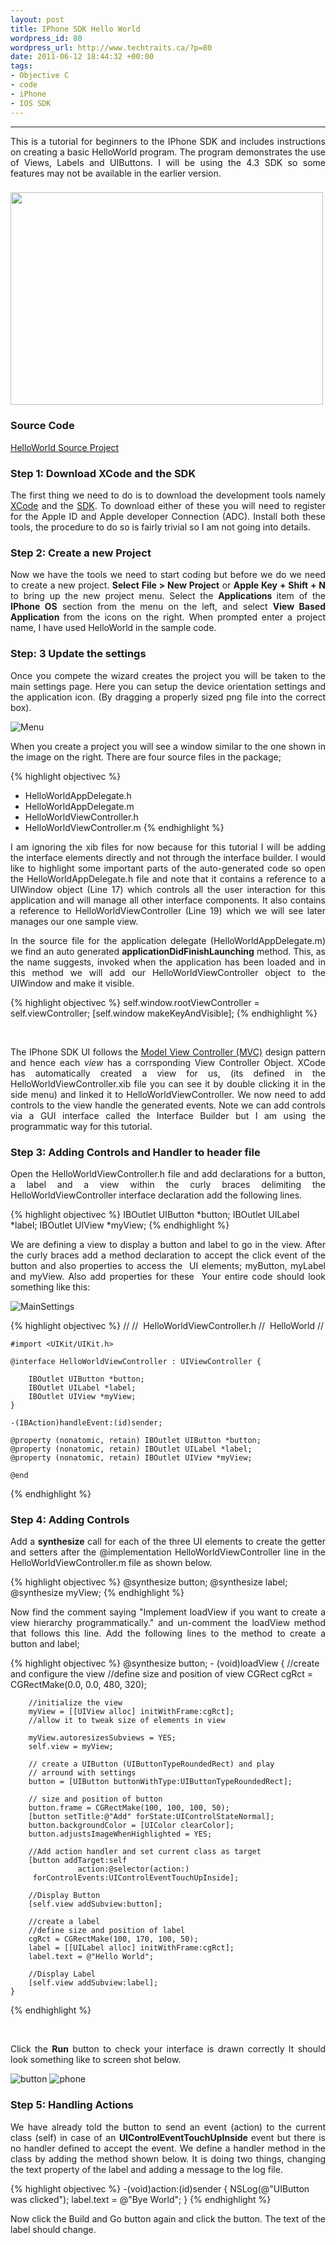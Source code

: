 ```yaml
---
layout: post
title: IPhone SDK Hello World
wordpress_id: 80
wordpress_url: http://www.techtraits.ca/?p=80
date: 2011-06-12 18:44:32 +00:00
tags:
- Objective C
- code
- iPhone
- IOS SDK
---
```

<hr />

<p style="text-align: justify;">This is a tutorial for beginners to the IPhone SDK and includes instructions on creating a basic HelloWorld program. The program demonstrates the use of Views, Labels and UIButtons. I will be using the 4.3 SDK so some features may not be available in the earlier version.</p>

<!--more-->

<h3 style="text-align: justify;"><a href="http://www.techtraits.ca/wp-content/uploads/2011/06/projecttype.png"><img class="alignright size-full wp-image-84" title="projecttype" src="http://www.techtraits.ca/wp-content/uploads/2011/06/projecttype.png" alt="" width="500" height="340" /></a></h3>

<h3>Source Code</h3>

<a href="http://www.techtraits.ca/wp-content/uploads/2011/06/HelloWorld.zip">HelloWorld Source Project</a>

<p style="text-align: justify;"></p>



<h3 style="text-align: justify;">Step 1: Download XCode and the SDK</h3>

<p style="text-align: justify;">The first thing we need to do is to download the development tools namely <a href="http://developer.apple.com/tools/xcode/">XCode</a> and the <a href="http://developer.apple.com/devcenter/ios">SDK</a>. To download either of these you will need to register for the Apple ID and Apple developer Connection (ADC). Install both these tools, the procedure to do so is fairly trivial so I am not going into details.</p>



<h3 style="text-align: justify;">Step 2: Create a new Project</h3>

<p style="text-align: justify;">Now we have the tools we need to start coding but before we do we need to create a new project. <strong>Select File &gt; New Project</strong> or <strong>Apple Key + Shift + N</strong> to bring up the new project menu. Select the <strong>Applications </strong>item of the <strong>IPhone OS</strong> section from the menu on the left, and select <strong>View Based Application </strong>from the icons on the right. When prompted enter a project name, I have used HelloWorld in the sample code.</p>

<p style="text-align: justify;"></p>



<h3>Step: 3 Update the settings</h3>

<p style="text-align: justify;">Once you compete the wizard creates the project you will be taken to the main settings page. Here you can setup the device orientation settings and the application icon. (By dragging a properly sized png file into the correct box).</p>

![Menu](http://www.techtraits.ca/wp-content/uploads/2011/06/menu.png)

<p style="text-align: justify;">When you create a project you will see a window similar to the one shown in the image on the right. There are four source files in the<strong> </strong>package; </p>

{% highlight objectivec %}
* HelloWorldAppDelegate.h
* HelloWorldAppDelegate.m
* HelloWorldViewController.h
* HelloWorldViewController.m
{% endhighlight %}


<p style="text-align: justify;">
I am ignoring the xib files for now because for this tutorial I will be adding the interface elements directly and not through the interface builder. I would like to highlight some important parts of the auto-generated code so open the HelloWorldAppDelegate.h file and note that it contains a reference to a UIWindow object (Line 17) which controls all the user interaction for this application and will manage all other interface components. It also contains a reference to HelloWorldViewController (Line 19) which we will see later manages our one sample view.
</p>

<p style="text-align: justify;">
In the source file for the application delegate (HelloWorldAppDelegate.m) we find an auto generated <strong>applicationDidFinishLaunching</strong> method. This, as the name suggests, invoked when the application has been loaded and in this method we will add our HelloWorldViewController object to the UIWindow and make it visible.</p>

{% highlight objectivec %}
    self.window.rootViewController = self.viewController;
    [self.window makeKeyAndVisible];
{% endhighlight %}

&nbsp;
<p style="text-align: justify;">
The IPhone SDK UI follows the <a href="http://en.wikipedia.org/wiki/Model-view-controller">Model View Controller (MVC)</a> design pattern and hence each <em>view </em>has a corrsponding View Controller Object. XCode has automatically created a view for us, (its defined in the HelloWorldViewController.xib file you can see it by double clicking it in the side menu) and linked it to HelloWorldViewController. We now need to add controls to the view handle the generated events. Note we can add controls via a GUI interface called the Interface Builder but I am using the programmatic way for this tutorial.
</p>



<h3>Step 3: Adding Controls and Handler to header file</h3>
<p style="text-align: justify;">
Open the HelloWorldViewController.h file and add declarations for a button, a label and a view within the curly braces delimiting the HelloWorldViewController interface declaration add the following lines.
</p>
    
{% highlight objectivec %}
    IBOutlet UIButton *button;
    IBOutlet UILabel *label;
    IBOutlet UIView *myView;
{% endhighlight %}

<p style="text-align: justify;">
We are defining a view to display a button and label to go in the view. After the curly braces add a method declaration to accept the click event of the button and also properties to access the  UI elements; myButton, myLabel and myView. Also add properties for these  Your entire code should look something like this:
</p>

![MainSettings](http://www.techtraits.ca/wp-content/uploads/2011/06/mainsettings.png)

{% highlight objectivec %}
    //
    //  HelloWorldViewController.h
    //  HelloWorld
    //

    #import <UIKit/UIKit.h>

	@interface HelloWorldViewController : UIViewController {

	 	IBOutlet UIButton *button;
		IBOutlet UILabel *label;
		IBOutlet UIView *myView;
	}

	-(IBAction)handleEvent:(id)sender;
	
	@property (nonatomic, retain) IBOutlet UIButton *button;
	@property (nonatomic, retain) IBOutlet UILabel *label;
	@property (nonatomic, retain) IBOutlet UIView *myView;

	@end
{% endhighlight %}

<h3>Step 4: Adding Controls</h3>
<p style="text-align: justify;">
Add a <strong>synthesize</strong> call for each of the three UI elements to create the getter and setters after the @implementation HelloWorldViewController line in the HelloWorldViewController.m file as shown below.
</p>

{% highlight objectivec %}
	@synthesize button;
	@synthesize label;
	@synthesize myView;
{% endhighlight %}

<p style="text-align: justify;">
Now find the comment saying "Implement loadView if you want to create a view hierarchy programmatically." and un-comment the loadView method that follows this line. Add the following lines to the method to create a button and label;
</p>

{% highlight objectivec %}
	@synthesize button;
	- (void)loadView
	{
	    //create and configure the view
	    //define size and position of view
	    CGRect cgRct = CGRectMake(0.0, 0.0, 480, 320);

	    //initialize the view
        myView = [[UIView alloc] initWithFrame:cgRct]; 
	    //allow it to tweak size of elements in view

	    myView.autoresizesSubviews = YES; 
	    self.view = myView;
        
	    // create a UIButton (UIButtonTypeRoundedRect) and play 
	    // arround with settings
	    button = [UIButton buttonWithType:UIButtonTypeRoundedRect];
	    
	    // size and position of button
	    button.frame = CGRectMake(100, 100, 100, 50); 
	    [button setTitle:@"Add" forState:UIControlStateNormal];
	    button.backgroundColor = [UIColor clearColor];
	    button.adjustsImageWhenHighlighted = YES;

	    //Add action handler and set current class as target
	    [button addTarget:self 
	               action:@selector(action:) 
	     forControlEvents:UIControlEventTouchUpInside];

	    //Display Button
		[self.view addSubview:button];

	    //create a label
	    //define size and position of label
	    cgRct = CGRectMake(100, 170, 100, 50); 	    
	    label = [[UILabel alloc] initWithFrame:cgRct];
	    label.text = @"Hello World";
	
	    //Display Label
	    [self.view addSubview:label];
	}
{% endhighlight %}

&nbsp;
<p style="text-align: justify;">
Click the <strong>Run</strong> button to check your interface is drawn correctly It should look something like to screen shot below.
</p>

![button](http://www.techtraits.ca/wp-content/uploads/2011/06/button.png)
![phone](http://www.techtraits.ca/wp-content/uploads/2011/06/phone.png")


<h3>Step 5: Handling Actions</h3>
<p style="text-align: justify;">
We have already told the button to send an event (action) to the current class (self) in case of an <strong>UIControlEventTouchUpInside </strong>event but there is no handler defined to accept the event. We define a handler method in the class by adding the method shown below. It is doing two things, changing the text property of the label and adding a message to the log file.</p>

{% highlight objectivec %}
    -(void)action:(id)sender
    {
        NSLog(@"UIButton was clicked");
        label.text = @"Bye World";
    }
{% endhighlight %}
&nbsp;
<p style="text-align: justify;">
Now click the Build and Go button again and click the button. The text of the label should change.</p>
